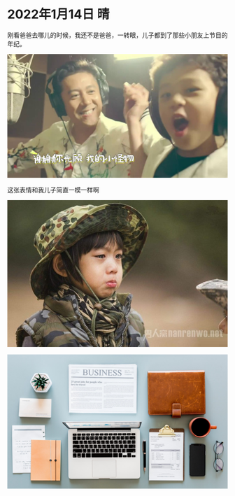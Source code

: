 # 2022年1月14日 晴

刚看爸爸去哪儿的时候，我还不是爸爸，一转眼，儿子都到了那些小朋友上节目的年纪。

![爸爸去哪儿4》精彩不错过：第四季主题曲新鲜首发老爸萌娃动感飙歌Dad Where Are We Going S04 Recap【湖南卫视官方频道】 -  YouTube](save_pics_to_local.assets/maxresdefault.jpg)

这张表情和我儿子简直一模一样啊

![爸爸去哪儿主题曲是什么？第一二三四五季全齐了！_男人窝](save_pics_to_local.assets/8472-1P309163432.jpg)

![24 Best Organizational Tools to Get Organized and Sorted Out | ProofHub Blog](save_pics_to_local.assets/1ejB95KOlpI-L_PIwvjrVMQ.jpeg)
